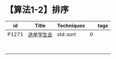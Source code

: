 # 【算法1-2】排序

| id    | Title                                                | Techniques |      | tags |
| ----- | ---------------------------------------------------- | ---------- | ---- | ---- |
| P1271 | [选举学生会](https://www.luogu.com.cn/problem/P1271) | std::sort  | 0    |      |
|       |                                                      |            |      |      |
|       |                                                      |            |      |      |
|       |                                                      |            |      |      |
|       |                                                      |            |      |      |
|       |                                                      |            |      |      |
|       |                                                      |            |      |      |
|       |                                                      |            |      |      |
|       |                                                      |            |      |      |

